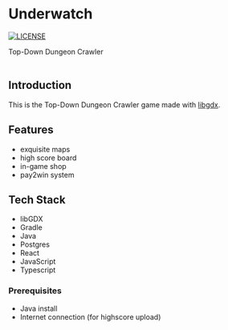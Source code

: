 # Underwatch

[![LICENSE](https://img.shields.io/github/license/mashape/apistatus.svg?style=flat-square&label=LICENSE)](https://github.com/P3TERX/Actions-OpenWrt/blob/master/LICENSE)

Top-Down Dungeon Crawler
<br />
<br />

## Introduction

This is the Top-Down Dungeon Crawler game made with [libgdx](https://libgdx.com/).

## Features

- exquisite maps
- high score board
- in-game shop
- pay2win system


## Tech Stack

- libGDX
- Gradle
- Java
- Postgres
- React
- JavaScript
- Typescript

### Prerequisites

- Java install
- Internet connection (for highscore upload)
